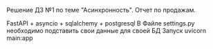 Решение ДЗ №1 по теме "Асинхронность". Отчет по продажам.

FastAPI + asyncio + sqlalchemy + postgresql
В Файле settings.py необходимо подставить свои данные для своей БД
Запуск uvicorn main:app